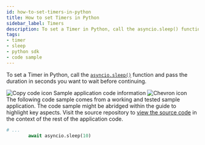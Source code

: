 ```yaml
---
id: how-to-set-timers-in-python
title: How to set Timers in Python
sidebar_label: Timers
description: To set a Timer in Python, call the asyncio.sleep() function and pass the duration in seconds you want to wait before continuing.
tags:
- timer
- sleep
- python sdk
- code sample
---
```


<!-- DO NOT EDIT THIS FILE DIRECTLY.
THIS FILE IS GENERATED from https://github.com/temporalio/documentation-samples-python/blob/main/continue_as_new/your_workflows_dacx.py. -->

To set a Timer in Python, call the [`asyncio.sleep()`](https://docs.python.org/3/library/asyncio-task.html#sleeping) function and pass the duration in seconds you want to wait before continuing.

<div class="copycode-notice-container"><div class="copycode-notice"><img data-style="copycode-icon" src="/icons/copycode.png" alt="Copy code icon" /> Sample application code information <img id="i-2cfc2fb3-22a8-43a6-b263-fefb6dc00740" data-event="clickable-copycode-info" data-style="chevron-icon" src="/icons/chevron.png" alt="Chevron icon" /></div><div id="copycode-info-2cfc2fb3-22a8-43a6-b263-fefb6dc00740" class="copycode-info">The following code sample comes from a working and tested sample application. The code sample might be abridged within the guide to highlight key aspects. Visit the source repository to <a href="https://github.com/temporalio/documentation-samples-python/blob/main/continue_as_new/your_workflows_dacx.py">view the source code</a> in the context of the rest of the application code.</div></div>

```python
# ...
        await asyncio.sleep(10)
```

